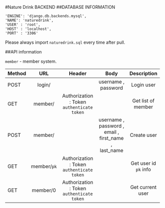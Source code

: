 #Nature Drink BACKEND
##DATABASE INFORMATION   

  ```
  'ENGINE': 'django.db.backends.mysql',
  'NAME': 'naturedrink',
  'USER' : 'root',
  'HOST' : 'localhost',
  'PORT' : '3306'
  ```

  Please always import `naturedrink.sql` every time after pull.

##API information

  `member` - member system.
  
  | Method |      URL    |                   Header                   |                         Body                         |      Description      |
  | ------ |:-----------:|:------------------------------------------:|:----------------------------------------------------:|:---------------------:|
  | POST   | login/      |                                            | username , password                                  | Login user            |
  | GET    | member/     | Authorization : Token `authenticate token` |                                                      | Get list of member    |
  | POST   | member/     |                                            | username , password , email , first_name , last_name | Create user           |
  | GET    | member/`pk` | Authorization : Token `authenticate token` |                                                      | Get user id `pk` info |
  | GET    | member/0    | Authorization : Token `authenticate token` |                                                      | Get current user      |
